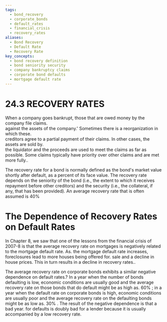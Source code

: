 ```yaml
---
tags:
  - bond_recovery
  - corporate_bonds
  - default_rates
  - financial_crisis
  - recovery_rates
aliases:
  - Bond Recovery
  - Default Rate
  - Recovery Rate
key_concepts:
  - bond recovery definition
  - bond seniority security
  - company bankruptcy claims
  - corporate bond defaults
  - mortgage default rate
---
```


# 24.3 RECOVERY RATES  

When a company goes bankrupt, those that are owed money by the company file claims.   
against the assets of the company.' Sometimes there is a reorganization in which these.   
creditors agree to a partial payment of their claims. In other cases, the assets are sold by.   
the liquidator and the proceeds are used to meet the claims as far as possible. Some claims typically have priority over other claims and are met more fully..  

The recovery rate for a bond is normally defined as the bond's market value shortly after default, as a percent of its face value. The recovery rate depends on the seniority of the bond (i.e., the extent to which it receives repayment before other creditors) and the security (i.e., the collateral, if any, that has been provided). An average recovery rate that is often assumed is $40\%$  

# The Dependence of Recovery Rates on Default Rates  

In Chapter 8, we saw that one of the lessons from the financial crisis of 2007-8 is that the average recovery rate on mortgages is negatively related to the mortgage default rate. As. the mortgage default rate increases, foreclosures lead to more houses being offered for. sale and a decline in house prices. This in turn results in a decline in recovery rates..  

The average recovery rate on corporate bonds exhibits a similar negative dependence on default rates.? In a year when the number of bonds defaulting is low, economic conditions are usually good and the average recovery rate on those bonds that do default might be as high as. $60\%$ ; in a year when the default rate on corporate bonds is high, economic conditions are usually poor and the average recovery rate on the defaulting bonds might be as low as. $30\%$ . The result of the negative dependence is that a bad year. for defaults is doubly bad for a lender because it is usually accompanied by a low recovery rate.  
